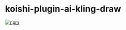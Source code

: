 # koishi-plugin-ai-kling-draw

[![npm](https://img.shields.io/npm/v/koishi-plugin-ai-kling-draw?style=flat-square)](https://www.npmjs.com/package/koishi-plugin-ai-kling-draw)


